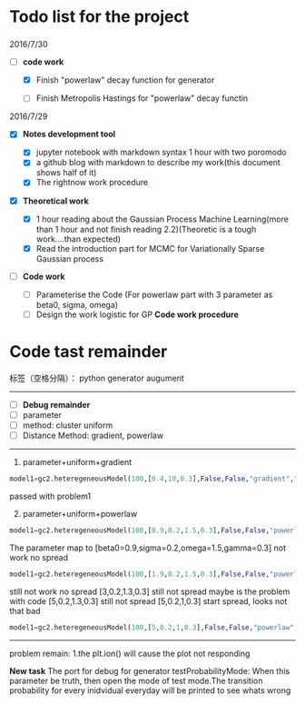 # Todo list for the project
### 
2016/7/30

- [ ] **code work**

   - [x] Finish "powerlaw" decay function for generator
   - [ ] Finish Metropolis Hastings for "powerlaw" decay functin




2016/7/29

- [x] **Notes development tool**

    - [x] jupyter notebook with markdown syntax 1 hour with two poromodo
    - [x] a github blog with markdown to describe my work(this document shows half of it)  
    - [x] The rightnow work procedure
-  [x]  **Theoretical work** 

    - [x] 1 hour reading about the Gaussian Process Machine Learning(more than 1 hour and not finish reading 2.2)(Theoretic is a tough work....than expected)
    - [x] Read the introduction part for MCMC for Variationally Sparse Gaussian process
- [ ] **Code work**

    - [ ] Parameterise the Code (For powerlaw part with 3 parameter as beta0, sigma, omega)
    - [ ] Design the work logistic for GP
**Code work procedure**
# Code tast remainder

标签（空格分隔）： python generator augument   

---

- [ ] **Debug remainder**
 - [ ] parameter
 - [ ] method: cluster uniform
 - [ ] Distance Method: gradient, powerlaw

---

 

 1. parameter+uniform+gradient
```python
model1=gc2.heteregeneousModel(100,[0.4,10,0.3],False,False,"gradient","uniform")
```
passed with problem1

 2. parameter+uniform+powerlaw
```python
model1=gc2.heteregeneousModel(100,[0.9,0.2,1.5,0.3],False,False,"powerlaw","uniform")
```
The parameter map to [beta0=0.9,sigma=0.2,omega=1.5,gamma=0.3]
not work
no spread
```python
model1=gc2.heteregeneousModel(100,[1.9,0.2,1.5,0.3],False,False,"powerlaw","uniform")
```
still not work
no spread
[3,0.2,1.3,0.3]
still not spread
maybe is the problem with code
[5,0.2,1.3,0.3]
still not spread
[5,0.2,1,0.3]
start spread, looks not that bad
```python
model1=gc2.heteregeneousModel(100,[5,0.2,1,0.3],False,False,"powerlaw","uniform",True)
```
---
problem remain:
1.the plt.ion() will cause the plot not responding


**New task**
The port for debug for generator
testProbabilityMode: When this parameter be truth, then open the mode of test mode.The transition probability for every inidvidual everyday will be printed to see whats wrong
